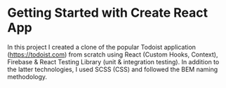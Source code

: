 # Getting Started with Create React App

In this project I created a clone of the popular Todoist application (https://todoist.com) from scratch using React (Custom Hooks, Context), Firebase & React Testing Library (unit & integration testing). In addition to the latter technologies, I used SCSS (CSS) and followed the BEM naming methodology.
